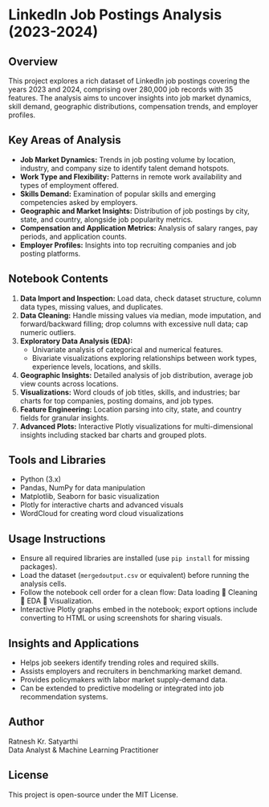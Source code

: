 # LinkedIn Job Postings Analysis (2023-2024)

## Overview
This project explores a rich dataset of LinkedIn job postings covering the years 2023 and 2024, comprising over 280,000 job records with 35 features. The analysis aims to uncover insights into job market dynamics, skill demand, geographic distributions, compensation trends, and employer profiles.

## Key Areas of Analysis
- **Job Market Dynamics:** Trends in job posting volume by location, industry, and company size to identify talent demand hotspots.
- **Work Type and Flexibility:** Patterns in remote work availability and types of employment offered.
- **Skills Demand:** Examination of popular skills and emerging competencies asked by employers.
- **Geographic and Market Insights:** Distribution of job postings by city, state, and country, alongside job popularity metrics.
- **Compensation and Application Metrics:** Analysis of salary ranges, pay periods, and application counts.
- **Employer Profiles:** Insights into top recruiting companies and job posting platforms.

## Notebook Contents
1. **Data Import and Inspection:** Load data, check dataset structure, column data types, missing values, and duplicates.
2. **Data Cleaning:** Handle missing values via median, mode imputation, and forward/backward filling; drop columns with excessive null data; cap numeric outliers.
3. **Exploratory Data Analysis (EDA):**
   - Univariate analysis of categorical and numerical features.
   - Bivariate visualizations exploring relationships between work types, experience levels, locations, and skills.
4. **Geographic Insights:** Detailed analysis of job distribution, average job view counts across locations.
5. **Visualizations:** Word clouds of job titles, skills, and industries; bar charts for top companies, posting domains, and job types.
6. **Feature Engineering:** Location parsing into city, state, and country fields for granular insights.
7. **Advanced Plots:** Interactive Plotly visualizations for multi-dimensional insights including stacked bar charts and grouped plots.

## Tools and Libraries
- Python (3.x)
- Pandas, NumPy for data manipulation
- Matplotlib, Seaborn for basic visualization
- Plotly for interactive charts and advanced visuals
- WordCloud for creating word cloud visualizations

## Usage Instructions
- Ensure all required libraries are installed (use `pip install` for missing packages).
- Load the dataset (`mergedoutput.csv` or equivalent) before running the analysis cells.
- Follow the notebook cell order for a clean flow: Data loading  Cleaning  EDA  Visualization.
- Interactive Plotly graphs embed in the notebook; export options include converting to HTML or using screenshots for sharing visuals.

## Insights and Applications
- Helps job seekers identify trending roles and required skills.
- Assists employers and recruiters in benchmarking market demand.
- Provides policymakers with labor market supply-demand data.
- Can be extended to predictive modeling or integrated into job recommendation systems.

## Author
Ratnesh Kr. Satyarthi  
Data Analyst & Machine Learning Practitioner

## License
This project is open-source under the MIT License.
